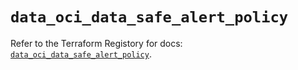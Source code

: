 # `data_oci_data_safe_alert_policy`

Refer to the Terraform Registory for docs: [`data_oci_data_safe_alert_policy`](https://registry.terraform.io/providers/oracle/oci/6.18.0/docs/data-sources/data_safe_alert_policy).
